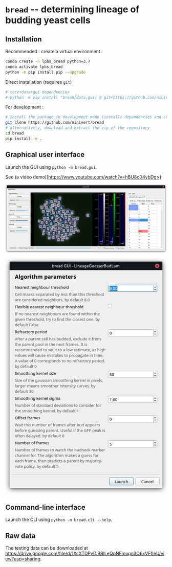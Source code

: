 # ``bread`` -- determining lineage of budding yeast cells

## Installation

Recommended : create a virtual environment :

```sh
conda create -n lpbs_bread python=3.7
conda activate lpbs_bread
python -m pip install pip --upgrade
```

Direct installation (requires `git`)

```sh
# core+data+gui dependencies
# python -m pip install "bread[data,gui] @ git+https://github.com/ninivert/bread.git"
```

For development :

```sh
# Install the package in development mode (installs dependencies and creates symlink)
git clone https://github.com/ninivert/bread
# alternatively, download and extract the zip of the repository
cd bread
pip install -e .
```

## Graphical user interface

Launch the GUI using ``python -m bread.gui``.

See (a video demo)[https://www.youtube.com/watch?v=hBU8o04ybDg>]

![bread gui](assets/gui.png)

![algorithm parameter window](assets/param_budlum.png)


## Command-line interface

Launch the CLI using ``python -m bread.cli --help``.

## Raw data

The testing data can be downloaded at https://drive.google.com/file/d/1XcXTDPyDiBBlLeQpNFmugn3O6xVFfleU/view?usp=sharing.